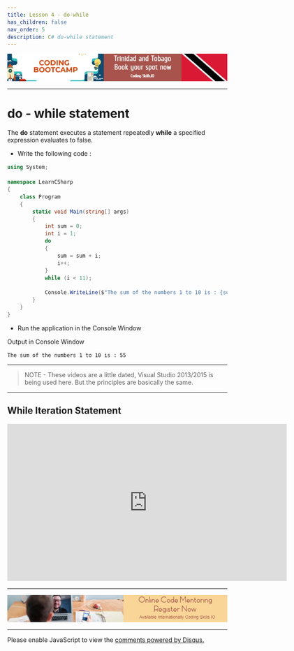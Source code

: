 ```yaml
---
title: Lesson 4 - do-while
has_children: false
nav_order: 5
description: C# do-while statement
---
```


[![ad](../img/bootcamp.jpg)](https://rclapp.com/bootcamp.html)

****

# do - while statement

The **do** statement executes a statement repeatedly **while** a specified expression evaluates to false. 

- Write the following code :

```csharp
using System;

namespace LearnCSharp
{
    class Program
    {
        static void Main(string[] args)
        { 
            int sum = 0;
            int i = 1;
            do
            {
                sum = sum + i;
                i++;
            }
            while (i < 11);

            Console.WriteLine($"The sum of the numbers 1 to 10 is : {sum}");
        }
    }
}
```

- Run the application in the Console Window

Output in Console Window
```
The sum of the numbers 1 to 10 is : 55
```

****

> NOTE - These videos are a little dated, Visual Studio 2013/2015 is being used here. But the principles are basically the same.

*****

## While Iteration Statement

<iframe src="https://channel9.msdn.com/Series/CSharp-Fundamentals-for-Absolute-Beginners/While-Iteration-Statement/player?format=html5" width="640" height="360" allowFullScreen frameBorder="0" title="While Iteration Statement - Microsoft Channel 9 Video"></iframe>

****

[![ad](../img/online-mentoring.jpg)](https://rclapp.com/mentors.html)

****

<div id="disqus_thread"></div>
<script>
var disqus_config = function () {
this.page.url = 'https://csharpfoundation.tutorial.rclapp.com/lessons/lesson4.html';
this.page.identifier = 'f02-04'; 
};
(function() { 
var d = document, s = d.createElement('script');
s.src = 'https://.csharpfundation.tutorial.rclapp.com/embed.js';
s.setAttribute('data-timestamp', +new Date());
(d.head || d.body).appendChild(s);
})();
</script>
<noscript>Please enable JavaScript to view the <a href="https://disqus.com/?ref_noscript">comments powered by Disqus.</a></noscript>